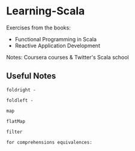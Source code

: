 # Learning-Scala

Exercises from the books:
* Functional Programming in Scala
* Reactive Application Development

Notes: Coursera courses & Twitter's Scala school

## Useful Notes

```
foldright - 
```

```
foldleft -
```

```
map
```

```
flatMap
```

```
filter
```

```
for comprehensions equivalences:
```

